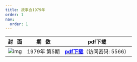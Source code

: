 ```yaml
---
title: 故事会1979年
order: 1
nav:
  order: 1
---
```

|                          封   面                          |  期   数  | pdf下载                                                                                                                          |
| :---------------------------------------------------------: | :----------: | -------------------------------------------------------------------------------------------------------------------------------- |
| ![img](../../../public/images/gushihui/gsh1979/gsh197905.jpg) | 1979年 第5期 | [<font color="blue">**pdf下载**</font>](https://url97.ctfile.com/f/799297-563247371-037e1d?p=5566)（访问密码: 5566） |
